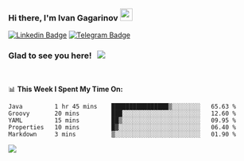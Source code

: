### Hi there, I'm Ivan Gagarinov <img src="https://media.giphy.com/media/hvRJCLFzcasrR4ia7z/giphy.gif" width="25px">

[![Linkedin Badge](https://img.shields.io/badge/-LinkedIn-0e76a8?style=flat-square&logo=Linkedin&logoColor=white)](https://linkedin.com/in/ivan-gagarinov-142ba3141/)
[![Telegram Badge](https://img.shields.io/badge/-Telegram-0088cc?style=flat-square&logo=Telegram&logoColor=white)](https://t.me/igagarinov)

### Glad to see you here! &nbsp; ![](https://visitor-badge.glitch.me/badge?page_id=dzencot.dzencot)

</br>

📊 **This Week I Spent My Time On:**
<!--START_SECTION:waka-->
```text
Java         1 hr 45 mins    ████████████████▒░░░░░░░░   65.63 % 
Groovy       20 mins         ███░░░░░░░░░░░░░░░░░░░░░░   12.60 % 
YAML         15 mins         ██▒░░░░░░░░░░░░░░░░░░░░░░   09.95 % 
Properties   10 mins         █▓░░░░░░░░░░░░░░░░░░░░░░░   06.40 % 
Markdown     3 mins          ▒░░░░░░░░░░░░░░░░░░░░░░░░   01.90 % 
```
<!--END_SECTION:waka-->

[![](https://github-readme-stats.vercel.app/api?username=dzencot&theme=gruvbox)](https://github.com/dzencot)
